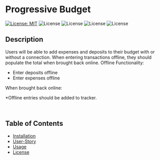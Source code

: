 # Progressive Budget

[![License: MIT](https://img.shields.io/badge/License-MIT-yellow.svg)](https://opensource.org/licenses/MIT) 
![License](https://img.shields.io/static/v1?label=Language&message=CSS.js&color=orange) 
![License](https://img.shields.io/static/v1?label=Language&message=Node.js&color=green)
![License](https://img.shields.io/static/v1?label=Language&message=MongoDB&color=blueviolet)
![License](https://img.shields.io/static/v1?label=Language&message=Mongoose&color=blue)

## Description

Users will be able to add expenses and deposits to their budget with or without a connection. When entering transactions offline, they should populate the total when brought back online.
Offline Functionality:

* Enter deposits offline
* Enter expenses offline

When brought back online:

*Offline entries should be added to tracker.

<p>&nbsp;<p>

## Table of Contents
* [Installation](#installation)
* [User-Story](#User-Story)
* [Usage](#usage)
* [License](#license)

<p>&nbsp;<p>
